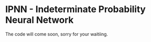 # **IPNN - Indeterminate Probability Neural Network**

The code will come soon, sorry for your waitiing.
